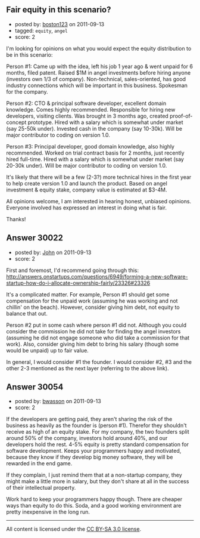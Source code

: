 ## Fair equity in this scenario?

- posted by: [boston123](https://stackexchange.com/users/-1/13294-boston123) on 2011-09-13
- tagged: `equity`, `angel`
- score: 2

I'm looking for opinions on what you would expect the equity distribution to be in this scenario:

Person #1: Came up with the idea, left his job 1 year ago & went unpaid for 6 months, filed patent.  Raised $1M in angel investments before hiring anyone (investors own 1/3 of company).  Non-technical, sales-oriented, has good industry connections which will be important in this business.  Spokesman for the company.

Person #2: CTO & principal software developer, excellent domain knowledge.  Comes highly recommended.  Responsible for hiring new developers, visiting clients.  Was brought in 3 months ago, created proof-of-concept prototype.  Hired with a salary which is somewhat under market (say 25-50k under).  Invested cash in the company (say 10-30k).  Will be major contributor to coding on version 1.0.

Person #3: Principal developer, good domain knowledge, also highly recommended.  Worked on trial contract basis for 2 months, just recently hired full-time.  Hired with a salary which is somewhat under market (say 20-30k under).  Will be major contributor to coding on version 1.0.


It's likely that there will be a few (2-3?) more technical hires in the first year to help create version 1.0 and launch the product.  Based on angel investment & equity stake, company value is estimated at $3-4M.
  
All opinions welcome, I am interested in hearing honest, unbiased opinions.  Everyone involved has expressed an interest in doing what is fair.

Thanks!


## Answer 30022

- posted by: [John](https://stackexchange.com/users/-1/13157-john) on 2011-09-13
- score: 2

First and foremost, I'd recommend going through this: http://answers.onstartups.com/questions/6949/forming-a-new-software-startup-how-do-i-allocate-ownership-fairly/23326#23326

It's a complicated matter. For example, Person #1 should get some compensation for the unpaid work (assuming he was working and not chillin' on the beach). However, consider giving him debt, not equity to balance that out.

Person #2 put in some cash where person #1 did not. Although you could consider the commission he did not take for finding the angel investors (assuming he did not engage someone who did take a commission for that work). Also, consider giving him debt to bring his salary (though some would be unpaid) up to fair value.

In general, I would consider #1 the founder. I would consider #2, #3 and the other 2-3 mentioned as the next layer (referring to the above link).


## Answer 30054

- posted by: [bwasson](https://stackexchange.com/users/-1/12611-bwasson) on 2011-09-13
- score: 2

If the developers are getting paid, they aren't sharing the risk of the business as heavily as the founder is (person #1). Therefor they shouldn't receive as high of an equity stake. For my company, the two founders split around 50% of the company, investors hold around 40%, and our developers hold the rest. 4-5% equity is pretty standard compensation for software development. Keeps your programmers happy and motivated, because they know if they develop big money software, they will be rewarded in the end game. 

If they complain, I just remind them that at a non-startup company, they might make a little more in salary, but they don't share at all in the success of their intellectual property. 

Work hard to keep your programmers happy though. There are cheaper ways than equity to do this. Soda, and a good working environment are pretty inexpensive in the long run. 



---

All content is licensed under the [CC BY-SA 3.0 license](https://creativecommons.org/licenses/by-sa/3.0/).
